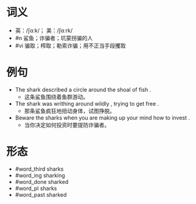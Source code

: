 # 词义
- 英：/ʃɑːk/； 美：/ʃɑːrk/
- #n 鲨鱼；诈骗者；坑蒙拐骗的人
- #vi 骗取；榨取；勒索诈骗；用不正当手段攫取
# 例句
- The shark described a circle around the shoal of fish .
	- 这条鲨鱼围绕着鱼群游动。
- The shark was writhing around wildly , trying to get free .
	- 那条鲨鱼疯狂地扭动身体，试图挣脱。
- Beware the sharks when you are making up your mind how to invest .
	- 当你决定如何投资时要提防诈骗者。
# 形态
- #word_third sharks
- #word_ing sharking
- #word_done sharked
- #word_pl sharks
- #word_past sharked
